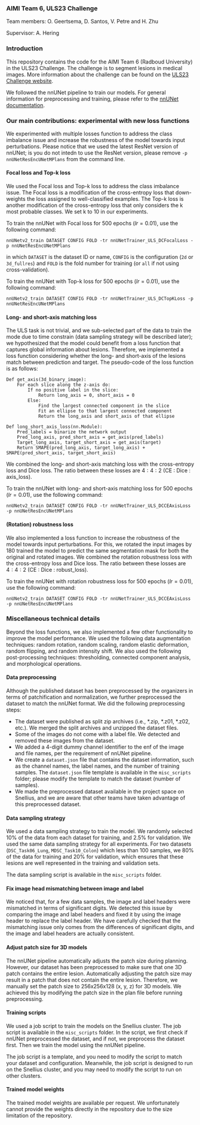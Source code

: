 ### AIMI Team 6, ULS23 Challenge 
Team members: O. Geertsema, D. Santos, V. Petre and H. Zhu

Supervisor: A. Hering

### Introduction

This repository contains the code for the AIMI Team 6 (Radboud University) in the ULS23 Challenge. The challenge is to segment lesions in medical images. More information about the challenge can be found on the [ULS23 Challenge website](https://uls23.grand-challenge.org/).

We followed the nnUNet pipeline to train our models. For general information for preprocessing and training, please refer to the [nnUNet documentation](https://github.com/MIC-DKFZ/nnUNet?tab=readme-ov-file#how-to-get-started).

### Our main contributions: experimental with new loss functions

We experimented with multiple losses function to address the class imbalance issue and increase the robustness of the model towards input perturbations. Please notice that we used the latest ResNet version of nnUNet; is you do not intedn to use the ResNet version, please remove `-p nnUNetResEncUNetMPlans` from the command line.

#### Focal loss and Top-k loss
We used the Focal loss and Top-k loss to address the class imbalance issue. The Focal loss is a modification of the cross-entropy loss that down-weights the loss assigned to well-classified examples. The Top-k loss is another modification of the cross-entropy loss that only considers the k most probable classes. We set k to 10 in our experiments.

To train the nnUNet with Focal loss for 500 epochs ($lr = 0.01$), use the following command:
```
nnUNetv2_train DATASET CONFIG FOLD -tr nnUNetTrainer_ULS_DCFocalLoss -p nnUNetResEncUNetMPlans
```
in which `DATASET` is the dataset ID or name, `CONFIG` is the configuration (`2d` or `3d_fullres`) and `FOLD` is the fold number for training (or `all` if not using cross-validation).

To train the nnUNet with Top-k loss for 500 epochs ($lr = 0.01$), use the following command:
```
nnUNetv2_train DATASET CONFIG FOLD -tr nnUNetTrainer_ULS_DCTopKLoss -p nnUNetResEncUNetMPlans
```

#### Long- and short-axis matching loss
The ULS task is not trivial, and we sub-selected part of the data to train the mode due to time constrain (data sampling strategy will be described later); we hypothesized that the model could benefit from a loss function that captures global information about lesions. Therefore, we implemented a loss function considering whether the long- and short-axis of the lesions match between prediction and target. The pseudo-code of the loss function is as follows:
```
Def get_axis(3d_binary_image):
    For each slice along the z-axis do:
	    If no positive label in the slice:
            Return long_axis = 0, short_axis = 0
        Else:
            Find the largest connected component in the slice
            Fit an ellipse to that largest connected component
            Return the long_axis and short_axis of that ellipse

Def long_short_axis_loss(nn.Module):
    Pred_labels = binarize the network output
    Pred_long_axis, pred_short_axis = get_axis(pred_labels)
    Target_long_axis, target_short_axis = get_axis(target)
    Return SMAPE(pred_long_axis, target_long_axis) + SMAPE(pred_short_axis, target_short_axis)
```

We combined the long- and short-axis matching loss with the cross-entropy loss and Dice loss. The ratio between these losses are $4:4:2$ (CE : Dice : axis_loss).

To train the nnUNet with long- and short-axis matching loss for 500 epochs ($lr = 0.01$), use the following command:
```
nnUNetv2_train DATASET CONFIG FOLD -tr nnUNetTrainer_ULS_DCCEAxisLoss -p nnUNetResEncUNetMPlans
```

#### (Rotation) robustness loss

We also implemented a loss function to increase the robustness of the model towards input perturbations. For this, we rotated the input images by 180 trained the model to predict the same segmentation mask for both the original and rotated images. We combined the rotation robustness loss with the cross-entropy loss and Dice loss. The ratio between these losses are $4:4:2$ (CE : Dice : robust_loss).

To train the nnUNet with rotation robustness loss for 500 epochs ($lr = 0.01$), use the following command:
```
nnUNetv2_train DATASET CONFIG FOLD -tr nnUNetTrainer_ULS_DCCEAxisLoss -p nnUNetResEncUNetMPlans
```

### Miscellaneous technical details

Beyond the loss functions, we also implemented a few other functionality to improve the model performance. We used the following data augmentation techniques: random rotation, random scaling, random elastic deformation, random flipping, and random intensity shift. We also used the following post-processing techniques: thresholding, connected component analysis, and morphological operations.

#### Data preprocessing

Although the published dataset has been preprocessed by the organizers in terms of patchification and normalization, we further preprocessed the dataset to match the nnUNet format. We did the following preprocessing steps:
- The dataset were published as split zip archives (i.e., *.zip, *.z01, *.z02, etc.). We merged the split archives and unzipped the dataset files.
- Some of the images do not come with a label file. We detected and removed these images from the dataset.
- We added a 4-digit dummy channel identifier to the enf of the image and file names, per the requirement of nnUNet pipeline.
- We create a `dataset.json` file that contains the dataset information, such as the channel names, the label names, and the number of training samples. The `dataset.json` file template is available in the `misc_scripts` folder; please modify the template to match the dataset (number of samples).
- We made the preprocessed dataset available in the project space on Snellius, and we are aware that other teams have taken advantage of this preprocessed dataset.

#### Data sampling strategy

We used a data sampling strategy to train the model. We randomly selected 10% of the data from each dataset for training, and 2.5% for validation. We used the same data sampling strategy for all experiments. For two datasets (`DSC_Task06_Lung`, `MDSC_Task10_Colon`) which less than 100 samples, we 80% of the data for training and 20% for validation, which ensures that these lesions are well represented in the training and validation sets.

The data sampling script is available in the `misc_scripts` folder.

#### Fix image head mismatching between image and label

We noticed that, for a few data samples, the image and label headers were mismatched in terms of significant digits. We detected this issue by comparing the image and label headers and fixed it by using the image header to replace the label header. We have carefully checked that the mismatching issue only comes from the differences of significant digits, and the image and label headers are actually consistent.

#### Adjust patch size for 3D models

The nnUNet pipeline automatically adjusts the patch size during planning. However, our dataset has been preprocessed to make sure that one 3D patch contains the entire lesion. Automatically adjusting the patch size may result in a patch that does not contain the entire lesion. Therefore, we manually set the patch size to 256x256x128 (x, y, z) for 3D models. We achieved this by modifying the patch size in the plan file before running preprocessing.

#### Training scripts

We used a job script to train the models on the Snellius cluster. The job script is available in the `misc_scripts` folder. In the script, we first check if nnUNet preprocessed the dataset, and if not, we preprocess the dataset first. Then we train the model using the nnUNet pipeline.

The job script is a template, and you need to modify the script to match your dataset and configuration. Meanwhile, the job script is designed to run on the Snellius cluster, and you may need to modify the script to run on other clusters.

#### Trained model weights

The trained model weights are available per request. We unfortunately cannot provide the weights directly in the repository due to the size limitation of the repository.